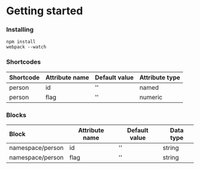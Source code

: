 # Getting started 

### Installing
```
npm install    
webpack --watch
```

### Shortcodes

| Shortcode | Attribute name | Default value | Attribute type |
| --------- | -------------- | ------------- | -------------- |
| person    | id             | ''            | named          |
| person    | flag           | ''            | numeric        |

### Blocks

| Block            | Attribute name | Default value | Data type |
| :--------------- | -------------- | ------------- | --------- |
| namespace/person | id             | ''            | string    |
| namespace/person | flag           | ''            | string    |

  
